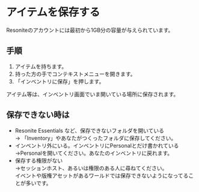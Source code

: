 # アイテムを保存する
Resoniteのアカウントには最初から1GB分の容量が与えられています。
## 手順
1. アイテムを持ちます。  
2. 持った方の手でコンテキストメニューを開きます。  
3. 「インベントリに保存」を押します。  

アイテム等は、インベントリ画面でいま開いている場所に保存されます。
## 保存できない時は
- Resonite Essentials など、保存できないフォルダを開いている  
→ 「Inventory」やあなたがつくったフォルダに保存してください。
- インベントリ外にいる。インベントリにPersonalとだけ書かれている  
→Personalを開いてください。あなたのインベントリに戻れます。
- 保存する権限がない  
→セッションホスト、あるいは権限のある人に尋ねてください。  
イベントや版権アセットがあるワールドでは保存できないようになってることが多いです。